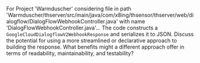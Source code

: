 For Project 'Warmduscher' considering file in path 'Warmduscher/thserver/src/main/java/com/x8ing/thsensor/thserver/web/dialogflow/DialogFlowWebhookController.java' with name 'DialogFlowWebhookController.java'...
The code constructs a `GoogleCloudDialogflowV2WebhookResponse` and serializes it to JSON. Discuss the potential for using a more streamlined or declarative approach to building the response.  What benefits might a different approach offer in terms of readability, maintainability, and testability?